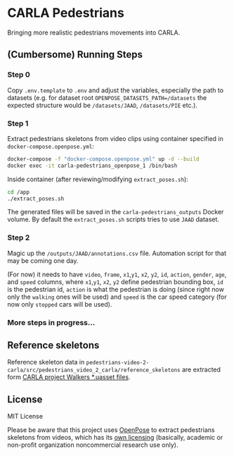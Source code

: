 # CARLA Pedestrians
Bringing more realistic pedestrians movements into CARLA.

## (Cumbersome) Running Steps

### Step 0
Copy `.env.template` to `.env` and adjust the variables, especially the path to datasets (e.g. for dataset root `OPENPOSE_DATASETS_PATH=/datasets` the expected structure would be `/datasets/JAAD`, `/datasets/PIE` etc.).

### Step 1
Extract pedestrians skeletons from video clips using container specified in `docker-compose.openpose.yml`:

```sh
docker-compose -f "docker-compose.openpose.yml" up -d --build
docker exec -it carla-pedestrians_openpose_1 /bin/bash
```

Inside container (after reviewing/modifying `extract_poses.sh`):
```sh
cd /app
./extract_poses.sh
```

The generated files will be saved in the `carla-pedestrians_outputs` Docker volume. By default the `extract_poses.sh` scripts tries to use `JAAD` dataset.

### Step 2
Magic up the `/outputs/JAAD/annotations.csv` file. Automation script for that may be coming one day.

(For now) it needs to have `video`, `frame`, `x1`,`y1`, `x2`, `y2`, `id`, `action`, `gender`, `age`, and `speed` columns, where `x1`,`y1`, `x2`, `y2` define pedestrian bounding box, `id` is the pedestrian id, `action` is what the pedestrian is doing (since right now only the `walking` ones will be used) and `speed` is the car speed category (for now only `stopped` cars will be used).

### More steps in progress...

## Reference skeletons
Reference skeleton data in `pedestrians-video-2-carla/src/pedestrians_video_2_carla/reference_skeletons` are extracted form [CARLA project Walkers *.uasset files](https://bitbucket.org/carla-simulator/carla-content).

## License
MIT License

Please be aware that this project uses [OpenPose](https://github.com/CMU-Perceptual-Computing-Lab/openpose) to extract pedestrians skeletons from videos, which has its [own licensing](https://github.com/CMU-Perceptual-Computing-Lab/openpose/blob/master/LICENSE) (basically, academic or non-profit organization noncommercial research use only).